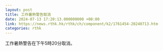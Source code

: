 ```yaml
---
layout: post
title: 工作暑熱警告取消
date: 2024-07-13 17:20:13.000000000 +08:00
link: https://news.rthk.hk/rthk/ch/component/k2/1761454-20240713.htm
categories: rthk
---
```


工作暑熱警告在下午5時20分取消。
